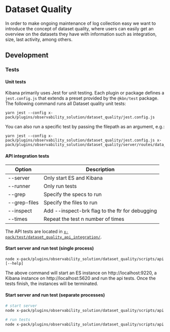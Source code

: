 # Dataset Quality

In order to make ongoing maintenance of log collection easy we want to introduce the concept of dataset quality, where users can easily get an overview on the datasets they have with information such as integration, size, last activity, among others.

## Development

### Tests

#### Unit tests

Kibana primarily uses Jest for unit testing. Each plugin or package defines a `jest.config.js` that extends a preset provided by the `@kbn/test` package. The following command runs all Dataset quality unit tests:

```
yarn jest --config x-pack/plugins/observability_solution/dataset_quality/jest.config.js
```

You can also run a specific test by passing the filepath as an argument, e.g.:

```
yarn jest --config x-pack/plugins/observability_solution/dataset_quality/jest.config.js x-pack/plugins/observability_solution/dataset_quality/server/routes/data_streams/get_data_streams/get_data_streams.test.ts
```

#### API integration tests

| Option       | Description                                     |
| ------------ | ----------------------------------------------- |
| --server     | Only start ES and Kibana                        |
| --runner     | Only run tests                                  |
| --grep       | Specify the specs to run                        |
| --grep-files | Specify the files to run                        |
| --inspect    | Add --inspect-brk flag to the ftr for debugging |
| --times      | Repeat the test n number of times               |

The API tests are located in [`x-pack/test/dataset_quality_api_integration/`](/x-pack/test/dataset_quality_api_integration/).

#### Start server and run test (single process)

```
node x-pack/plugins/observability_solution/dataset_quality/scripts/api [--help]
```

The above command will start an ES instance on http://localhost:9220, a Kibana instance on http://localhost:5620 and run the api tests.
Once the tests finish, the instances will be terminated.

#### Start server and run test (separate processes)

```sh
# start server
node x-pack/plugins/observability_solution/dataset_quality/scripts/api --server

# run tests
node x-pack/plugins/observability_solution/dataset_quality/scripts/api --runner --grep-files=error_group_list
```
